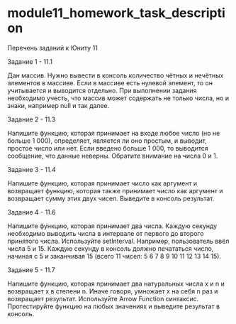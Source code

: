 # module11_homework_task_description
Перечень заданий к Юниту 11

Задание 1 - 11.1

Дан массив. Нужно вывести в консоль количество чётных и нечётных элементов в массиве. 
Если в массиве есть нулевой элемент, то он учитывается и выводится отдельно. 
При выполнении задания необходимо учесть, что массив может содержать не только числа, но и знаки, например null и так далее.

Задание 2 - 11.3

Напишите функцию, которая принимает на входе любое число (но не больше 1 000), определяет, является ли оно простым, 
и выводит, простое число или нет. Если введено больше 1 000, то выводится сообщение, что данные неверны. 
Обратите внимание на числа 0 и 1.

Задание 3 - 11.4

Напишите функцию, которая принимает число как аргумент и возвращает функцию, 
которая также принимает число как аргумент и возвращает сумму этих двух чисел. 
Выведите в консоль результат.

Задание 4 - 11.6

Напишите функцию, которая принимает два числа. 
Каждую секунду необходимо выводить числа в интервале от первого до второго принятого числа. 
Используйте setInterval. 
Например, пользователь ввёл числа 5 и 15. Каждую секунду в консоль должно печататься число, 
начиная с 5 и заканчивая 15 (всего 11 чисел: 5 6 7 8 9 10 11 12 13 14 15).

Задание 5 - 11.7

Напишите функцию, которая принимает два натуральных числа x и n и возвращает x в степени n. 
Иначе говоря, умножает x на себя n раз и возвращает результат.
Используйте Arrow Function синтаксис.
Протестируйте функцию на любых значениях и выведите результат в консоль.


